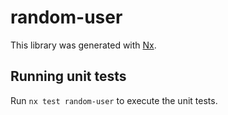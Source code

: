 # random-user

This library was generated with [Nx](https://nx.dev).

## Running unit tests

Run `nx test random-user` to execute the unit tests.
